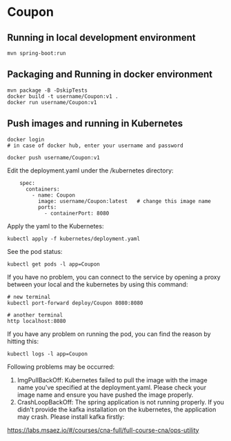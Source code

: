 # Coupon

## Running in local development environment

```
mvn spring-boot:run
```

## Packaging and Running in docker environment

```
mvn package -B -DskipTests
docker build -t username/Coupon:v1 .
docker run username/Coupon:v1
```

## Push images and running in Kubernetes

```
docker login 
# in case of docker hub, enter your username and password

docker push username/Coupon:v1
```

Edit the deployment.yaml under the /kubernetes directory:
```
    spec:
      containers:
        - name: Coupon
          image: username/Coupon:latest   # change this image name
          ports:
            - containerPort: 8080

```

Apply the yaml to the Kubernetes:
```
kubectl apply -f kubernetes/deployment.yaml
```

See the pod status:
```
kubectl get pods -l app=Coupon
```

If you have no problem, you can connect to the service by opening a proxy between your local and the kubernetes by using this command:
```
# new terminal
kubectl port-forward deploy/Coupon 8080:8080

# another terminal
http localhost:8080
```

If you have any problem on running the pod, you can find the reason by hitting this:
```
kubectl logs -l app=Coupon
```

Following problems may be occurred:

1. ImgPullBackOff:  Kubernetes failed to pull the image with the image name you've specified at the deployment.yaml. Please check your image name and ensure you have pushed the image properly.
1. CrashLoopBackOff: The spring application is not running properly. If you didn't provide the kafka installation on the kubernetes, the application may crash. Please install kafka firstly:

https://labs.msaez.io/#/courses/cna-full/full-course-cna/ops-utility

